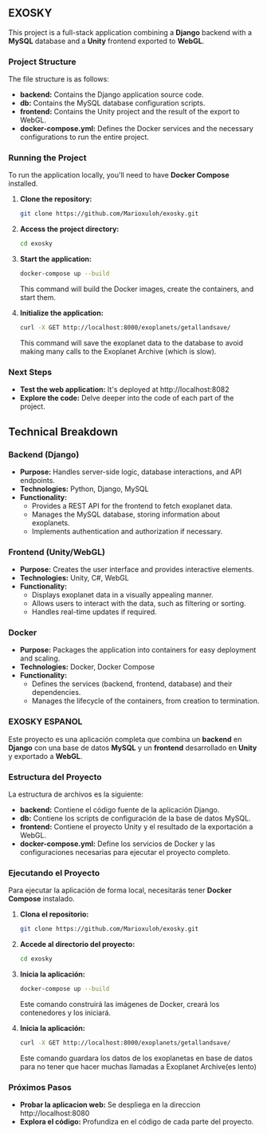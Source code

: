 ## **EXOSKY**

This project is a full-stack application combining a **Django** backend with a **MySQL** database and a **Unity** frontend exported to **WebGL**.

### **Project Structure**

The file structure is as follows:

* **backend:** Contains the Django application source code.
* **db:** Contains the MySQL database configuration scripts.
* **frontend:** Contains the Unity project and the result of the export to WebGL.
* **docker-compose.yml:** Defines the Docker services and the necessary configurations to run the entire project.

### **Running the Project**

To run the application locally, you'll need to have **Docker Compose** installed.

1. **Clone the repository:**
   ```bash
   git clone https://github.com/Marioxuloh/exosky.git
   ```
2. **Access the project directory:**
   ```bash
   cd exosky
   ```
3. **Start the application:**
   ```bash
   docker-compose up --build
   ```
   This command will build the Docker images, create the containers, and start them.

4. **Initialize the application:**
   ```bash
   curl -X GET http://localhost:8000/exoplanets/getallandsave/
   ```
   This command will save the exoplanet data to the database to avoid making many calls to the Exoplanet Archive (which is slow).

### **Next Steps**

* **Test the web application:** It's deployed at http://localhost:8082
* **Explore the code:** Delve deeper into the code of each part of the project.

## **Technical Breakdown**

### **Backend (Django)**
* **Purpose:** Handles server-side logic, database interactions, and API endpoints.
* **Technologies:** Python, Django, MySQL
* **Functionality:**
  * Provides a REST API for the frontend to fetch exoplanet data.
  * Manages the MySQL database, storing information about exoplanets.
  * Implements authentication and authorization if necessary.

### **Frontend (Unity/WebGL)**
* **Purpose:** Creates the user interface and provides interactive elements.
* **Technologies:** Unity, C#, WebGL
* **Functionality:**
  * Displays exoplanet data in a visually appealing manner.
  * Allows users to interact with the data, such as filtering or sorting.
  * Handles real-time updates if required.

### **Docker**
* **Purpose:** Packages the application into containers for easy deployment and scaling.
* **Technologies:** Docker, Docker Compose
* **Functionality:**
  * Defines the services (backend, frontend, database) and their dependencies.
  * Manages the lifecycle of the containers, from creation to termination.

### EXOSKY ESPANOL

Este proyecto es una aplicación completa que combina un **backend** en **Django** con una base de datos **MySQL** y un **frontend** desarrollado en **Unity** y exportado a **WebGL**.

### Estructura del Proyecto

La estructura de archivos es la siguiente:

* **backend:** Contiene el código fuente de la aplicación Django.
* **db:** Contiene los scripts de configuración de la base de datos MySQL.
* **frontend:** Contiene el proyecto Unity y el resultado de la exportación a WebGL.
* **docker-compose.yml:** Define los servicios de Docker y las configuraciones necesarias para ejecutar el proyecto completo.

### Ejecutando el Proyecto

Para ejecutar la aplicación de forma local, necesitarás tener **Docker Compose** instalado.

1. **Clona el repositorio:**
   ```bash
   git clone https://github.com/Marioxuloh/exosky.git
   ```
2. **Accede al directorio del proyecto:**
   ```bash
   cd exosky
   ```
3. **Inicia la aplicación:**
   ```bash
   docker-compose up --build
   ```
   Este comando construirá las imágenes de Docker, creará los contenedores y los iniciará.

4. **Inicia la aplicación:**
   ```bash
   curl -X GET http://localhost:8000/exoplanets/getallandsave/
   ```
   Este comando guardara los datos de los exoplanetas en base de datos para no tener que hacer muchas llamadas a Exoplanet Archive(es lento)

### Próximos Pasos

* **Probar la aplicacion web:** Se despliega en la direccion http://localhost:8080 
* **Explora el código:** Profundiza en el código de cada parte del proyecto.
